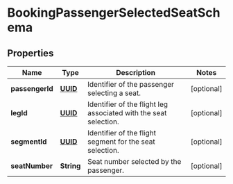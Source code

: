 # BookingPassengerSelectedSeatSchema

## Properties
Name | Type | Description | Notes
------------ | ------------- | ------------- | -------------
**passengerId** | [**UUID**](UUID.md) | Identifier of the passenger selecting a seat. |  [optional]
**legId** | [**UUID**](UUID.md) | Identifier of the flight leg associated with the seat selection. |  [optional]
**segmentId** | [**UUID**](UUID.md) | Identifier of the flight segment for the seat selection. |  [optional]
**seatNumber** | **String** | Seat number selected by the passenger. |  [optional]
